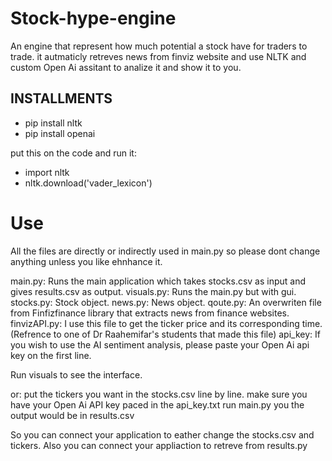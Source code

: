 # Stock-hype-engine

An engine that represent how much potential a stock have for traders to trade.
it autmaticly retreves news from finviz website and use NLTK and custom Open Ai assitant to analize it and show it to you.

## INSTALLMENTS

- pip install nltk
- pip install openai

put this on the code and run it:
- import nltk
- nltk.download('vader_lexicon')

# Use
All the files are directly or indirectly used in main.py so please dont change anything unless you like ehnhance it. 

main.py: Runs the main application which takes stocks.csv as input and gives results.csv as output.
visuals.py: Runs the main.py but with gui.
stocks.py: Stock object.
news.py: News object.
qoute.py: An overwriten file from Finfizfinance library that extracts news from finance websites. 
finvizAPI.py: I use this file to get the ticker price and its corresponding time. (Refrence to one of Dr Raahemifar's students that made this file) 
api_key: If you wish to use the AI sentiment analysis, please paste your Open Ai api key on the first line. 



Run visuals to see the interface.

or:
put the tickers you want in the stocks.csv line by line.
make sure you have your Open Ai API key paced in the api_key.txt
run main.py
you the output would be in results.csv

So you can connect your application to eather change the stocks.csv and tickers.
Also you can connect your appliaction to retreve from results.py

